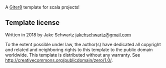 A [Giter8][g8] template for scala projects!

Template license
----------------
Written in 2018 by Jake Schwartz jakehschwartz@gmail.com 

To the extent possible under law, the author(s) have dedicated all copyright and related
and neighboring rights to this template to the public domain worldwide.
This template is distributed without any warranty. See <http://creativecommons.org/publicdomain/zero/1.0/>.

[g8]: http://www.foundweekends.org/giter8/
